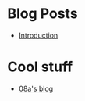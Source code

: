 # Blog Posts

- [Introduction](posts/0_introduction.md)

# Cool stuff

- [08a's blog](https://08a.gitlab.io)
